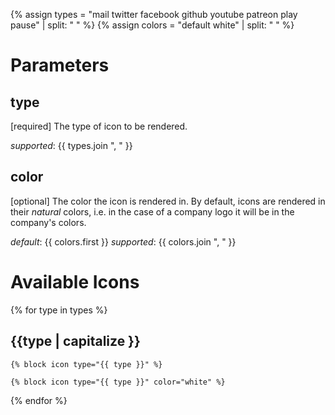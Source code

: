 {% assign types = "mail twitter facebook github youtube patreon play pause" | split: " " %}
{% assign colors = "default white" | split: " " %}

# Parameters

## type
  [required] The type of icon to be rendered.
  
  *supported*: {{ types.join ", " }}
  
## color
  [optional] The color the icon is rendered in. By default, icons are rendered in their *natural* colors, i.e. in the case of a company logo it will be in the company's colors.
  
  *default*: {{ colors.first }}
  *supported*: {{ colors.join ", " }}


# Available Icons

{% for type in types %}
## {{type | capitalize }}

```
{% block icon type="{{ type }}" %}
```

```
{% block icon type="{{ type }}" color="white" %}
```
{% endfor %}  